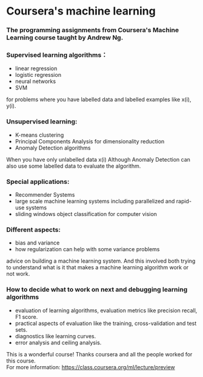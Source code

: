 # Coursera's machine learning

### The programming assignments from Coursera's Machine Learning course taught by Andrew Ng.

### Supervised learning algorithms：

- linear regression 
- logistic regression
- neural networks
- SVM

for problems where you have labelled data and labelled examples like x(i), y(i).

### Unsupervised learning:
- K-means clustering
- Principal Components Analysis for dimensionality reduction 
- Anomaly Detection algorithms 

When you have only unlabelled data x(i) Although Anomaly Detection can also use some labelled data to evaluate the algorithm.

### Special applications: 
- Recommender Systems 
- large scale machine learning systems including parallelized and rapid-use systems 
- sliding windows object classification for computer vision

### Different aspects:
- bias and variance
- how regularization can help with some variance problems

advice on building a machine learning system. And this involved both trying to understand what is it that makes a machine learning algorithm work or not work.

### How to decide what to work on next and debugging learning algorithms
- evaluation of learning algorithms, evaluation metrics like precision recall, F1 score.
- practical aspects of evaluation like the training, cross-validation and test sets. 
- diagnostics like learning curves.
- error analysis and ceiling analysis. 

This is a wonderful course! Thanks coursera and all the people worked for this course.\
For more information: https://class.coursera.org/ml/lecture/preview

